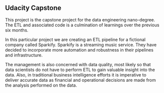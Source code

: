 ## Udacity Capstone

  This project is the capstone project for the data engineering nano-degree. The ETL and associated code is a culmination of learnings over the previous six months.

  In this particular project we are creating an ETL pipeline for a fictional company called Sparkify. Sparkify is a streaming music service. They have decided to incorporate more automation and robustness in their pipelines and infrastructure.

  The management is also concerned with data quality, most likely so that data scientists do not have to perform ETL to gain valuable insight into the data. Also, in traditional business intelligence efforts it is imperative to deliver accurate data as financial and operational decisions are made from the analysis performed on the data. 
